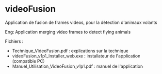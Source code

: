 # videoFusion
Application de fusion de frames videos, pour la détection d'animaux volants

Eng: Application merging video frames to detect flying animals

Fichiers : 
- Technique_VideoFusion.pdf : explications sur la technique
- videoFusion_v1p1_Installer_web.exe : installateur de l'application (compatible PC)
- Manuel_Utilisation_VideoFusion_v1p1.pdf : manuel de l'application

